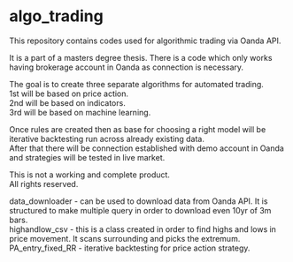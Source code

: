 # algo_trading
This repository contains codes used for algorithmic trading via Oanda API.

It is a part of a masters degree thesis.
There is a code which only works having brokerage account in Oanda as connection is necessary.

The goal is to create three separate algorithms for automated trading.\
1st will be based on price action.\
2nd will be based on indicators.\
3rd will be based on machine learning.

Once rules are created then as base for choosing a right model will be iterative backtesting run across already existing data.\
After that there will be connection established with demo account in Oanda and strategies will be tested in live market.

This is not a working and complete product.\
All rights reserved.

data_downloader - can be used to download data from Oanda API. It is structured to make multiple query in order to download even 10yr of 3m bars. \
highandlow_csv - this is a class created in order to find highs and lows in price movement. It scans surrounding and picks the extremum.\
PA_entry_fixed_RR - iterative backtesting for price action strategy.
